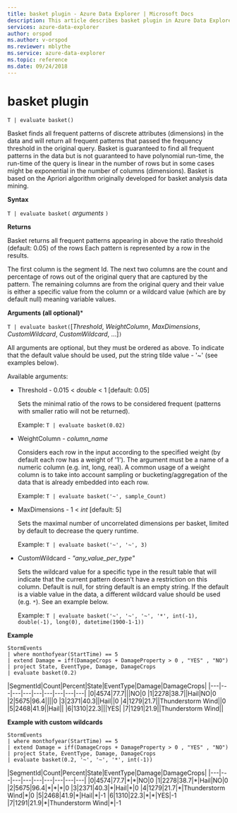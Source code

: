 ```yaml
---
title: basket plugin - Azure Data Explorer | Microsoft Docs
description: This article describes basket plugin in Azure Data Explorer.
services: azure-data-explorer
author: orspod
ms.author: v-orspod
ms.reviewer: mblythe
ms.service: azure-data-explorer
ms.topic: reference
ms.date: 09/24/2018
---
```

# basket plugin

```kusto
T | evaluate basket()
```

Basket finds all frequent patterns of discrete attributes (dimensions) in the data and will return all frequent patterns that passed the frequency threshold in the original query. Basket is guaranteed to find all frequent patterns in the data but is not guaranteed to have polynomial run-time, the run-time of the query is linear in the number of rows but in some cases might be exponential in the number of columns (dimensions). Basket is based on the Apriori algorithm originally developed for basket analysis data mining.

**Syntax**

`T | evaluate basket(` *arguments* `)`

**Returns**

Basket returns all frequent patterns appearing in above the ratio threshold (default: 0.05) of the rows Each pattern is represented by a row in the results.

The first column is the segment Id. The next two columns are the count and percentage of rows out of the original query that are captured by the pattern. The remaining columns are from the original query and their value is either a specific value from the column or a wildcard value (which are by default null) meaning variable values.

**Arguments (all optional)***

`T | evaluate basket(`[*Threshold*, *WeightColumn*, *MaxDimensions*, *CustomWildcard*, *CustomWildcard*, ...]`)`

All arguments are optional, but they must be ordered as above. To indicate that the default value should be used, put the string tilde value - '~' (see examples below).

Available arguments:

* Threshold - 0.015 < *double* < 1 [default: 0.05]

    Sets the minimal ratio of the rows to be considered frequent (patterns with smaller ratio will not be returned).
    
    Example: `T | evaluate basket(0.02)`

* WeightColumn - *column_name*

    Considers each row in the input according to the specified weight (by default each row has a weight of '1'). The argument must be a name of a numeric column (e.g. int, long, real). A common usage of a weight column is to take into account sampling or bucketing/aggregation of the data that is already embedded into each row.
    
    Example: `T | evaluate basket('~', sample_Count)`

* MaxDimensions - 1 < *int* [default: 5]

    Sets the maximal number of uncorrelated dimensions per basket, limited by default to decrease the query runtime.

    Example: `T | evaluate basket('~', '~', 3)`

* CustomWildcard - *"any_value_per_type"*

    Sets the wildcard value for a specific type in the result table that will indicate that the current pattern doesn't have a restriction on this column.
    Default is null, for string default is an empty string. If the default is a viable value in the data, a different wildcard value should be used (e.g. `*`).
    See an example below.

    Example: `T | evaluate basket('~', '~', '~', '*', int(-1), double(-1), long(0), datetime(1900-1-1))`


**Example**

```kusto
StormEvents 
| where monthofyear(StartTime) == 5
| extend Damage = iff(DamageCrops + DamageProperty > 0 , "YES" , "NO")
| project State, EventType, Damage, DamageCrops
| evaluate basket(0.2)
```
|SegmentId|Count|Percent|State|EventType|Damage|DamageCrops|
|---|---|---|---|---|---|---|---|---|
|0|4574|77.7|||NO|0
|1|2278|38.7||Hail|NO|0
|2|5675|96.4||||0
|3|2371|40.3||Hail||0
|4|1279|21.7||Thunderstorm Wind||0
|5|2468|41.9||Hail||
|6|1310|22.3|||YES|
|7|1291|21.9||Thunderstorm Wind||

**Example with custom wildcards**
```kusto
StormEvents 
| where monthofyear(StartTime) == 5
| extend Damage = iff(DamageCrops + DamageProperty > 0 , "YES" , "NO")
| project State, EventType, Damage, DamageCrops
| evaluate basket(0.2, '~', '~', '*', int(-1))
```
|SegmentId|Count|Percent|State|EventType|Damage|DamageCrops|
|---|---|---|---|---|---|---|---|---|
|0|4574|77.7|\*|\*|NO|0
|1|2278|38.7|\*|Hail|NO|0
|2|5675|96.4|\*|\*|\*|0
|3|2371|40.3|\*|Hail|\*|0
|4|1279|21.7|\*|Thunderstorm Wind|\*|0
|5|2468|41.9|\*|Hail|\*|-1
|6|1310|22.3|\*|\*|YES|-1
|7|1291|21.9|\*|Thunderstorm Wind|\*|-1

